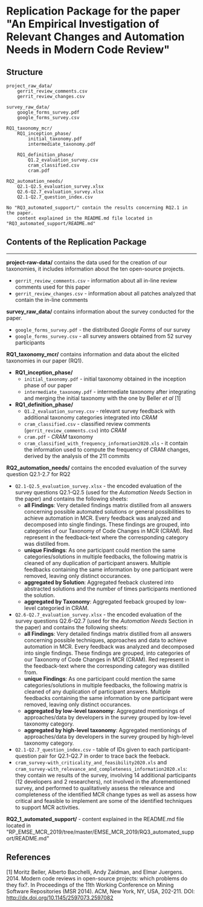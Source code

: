 # Replication Package for the paper "An Empirical Investigation of Relevant Changes and Automation Needs in Modern Code Review"

## Structure
```
project_raw_data/
    gerrit_review_comments.csv
    gerrit_review_changes.csv

survey_raw_data/
    google_forms_survey.pdf
    google_forms_survey.csv

RQ1_taxonomy_mcr/
    RQ1_inception_phase/
        initial_taxonomy.pdf
        intermediate_taxonomy.pdf

    RQ1_definition_phase/
        Q1.2_evaluation_survey.csv
        cram_classified.csv
        cram.pdf

RQ2_automation_needs/
    Q2.1-Q2.5_evaluation_survey.xlsx
    Q2.6-Q2.7_evaluation_survey.xlsx
    Q2.1-Q2.7_question_index.csv
    
No "RQ3_automated_support/" contain the results concerning RQ2.1 in the paper.
    content explained in the README.md file located in "RQ3_automated_support/README.md"
```

## Contents of the Replication Package
---
**project-raw-data/** contains the data used for the creation of our taxonomies, it includes information about the ten open-source projects.
- `gerrit_review_comments.csv` - information about all in-line review comments used for this paper
- `gerrit_review_changes.csv` - information about all patches analyzed that contain the in-line comments


**survey_raw_data/** contains information about the survey conducted for the paper.
- `google_forms_survey.pdf` - the distributed *Google Forms* of our survey
- `google_forms_survey.csv` - all survey answers obtained from 52 survey participants

**RQ1_taxonomy_mcr/** contains information and data about the elicited taxonomies in our paper (RQ1).
- **RQ1_inception_phase/**
    - `initial_taxonomy.pdf` - initial taxonomy obtained in the inception phase of our paper
    - `intermediate_taxonomy.pdf` - intermediate taxonomy after integrating and merging the initial taxonomy with the one by Beller *et al* [1]
- **RQ1_definition_phase/**
    - `Q1.2_evaluation_survey.csv` - relevant survey feedback with additional taxonomy categories integrated into *CRAM*
    - `cram_classified.csv` - classified review comments (`gerrit_review_comments.csv`) into *CRAM*
    - `cram.pdf` - *CRAM* taxonomy
    - `cram_classified_with_frequency_information2020.xls` - it contain the information used to compute the frequency of CRAM changes, derived by the analysis of the 211 commits

**RQ2_automation_needs/** contains the encoded evaluation of the survey question Q2.1-2.7 for RQ2
- `Q2.1-Q2.5_evaluation_survey.xlsx` - the encoded evaluation of the survey questions Q2.1-Q2.5 (used for the *Automation Needs* Section in the paper) and contains the following sheets:
    - **all Findings**: Very detailed findings matrix distilled from all answers concerning possible automated solutions or general possibilities to achieve automation in MCR. Every feedback was analyzed and decomposed into single findings. These findings are grouped, into categories of our Taxonomy of Code Changes in MCR (CRAM). Red represent in the feedback-text where the corresponding category was distilled from.
    - **unique Findings**: As one participant could mention the same categories/solutions in multiple feedbacks, the following matrix is cleaned of any duplication of participant answers. Multiple feedbacks containing the same information by one participant were removed, leaving only distinct occurances.
    - **aggregated by Solution**: Aggregated feeback clustered into abstracted solutions and the number of times participants mentioned the solution.
    - **aggregated by Taxonomy**: Aggregated feeback grouped by low-level categoried in CRAM.
- `Q2.6-Q2.7_evaluation_survey.xlsx` - the encoded evaluation of the survey questions Q2.6-Q2.7 (used for the *Automation Needs* Section in the paper) and contains the following sheets:
    - **all Findings**: Very detailed findings matrix distilled from all answers concerning possible techniques, approaches and data to achieve automation in MCR. Every feedback was analyzed and decomposed into single findings. These findings are grouped, into categories of our Taxonomy of Code Changes in MCR (CRAM). Red represent in the feedback-text where the corresponding category was distilled from.
    - **unique Findings**: As one participant could mention the same categories/solutions in multiple feedbacks, the following matrix is cleaned of any duplication of participant answers. Multiple feedbacks containing the same information by one participant were removed, leaving only distinct occurances.
    - **aggregated by low-level taxonomy**: Aggregated mentionings of approaches/data by developers in the survey grouped by low-level taxonomy category.
    - **aggregated by high-level taxonomy**: Aggregated mentionings of approaches/data by developers in the survey grouped by high-level taxonomy category.
- `Q2.1-Q2.7_question_index.csv` - table of IDs given to each participant-question pair for Q2.1-Q2.7 in order to trace back the feeback. 
- `cram_survey-with_criticality_and_feasibility2020.xls` and `cram_survey-with_relevance_and_completeness_information2020.xls`: they contain we results of the survey, involving  14 additional participants (12 developers and 2
researchers), not involved in the aforementioned survey, and performed to qualitatively assess the relevance and completeness
of the identified MCR change types as well as assess how critical and feasible to implement are some of the
identified techniques to support MCR activities. 

**RQ2_1_automated_support/** 
	- content explained in the README.md file located in "RP_EMSE_MCR_2019/tree/master/EMSE_MCR_2019/RQ3_automated_support/README.md"

## References
[1] Moritz Beller, Alberto Bacchelli, Andy Zaidman, and Elmar Juergens. 2014. Modern code reviews
 in open-source projects: which problems do they fix?. In Proceedings of the 11th 
 Working Conference on Mining Software Repositories (MSR 2014). ACM, New York, NY, USA, 202-211. 
 DOI: http://dx.doi.org/10.1145/2597073.2597082   








    


